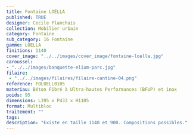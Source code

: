```yaml
---
title: Fontaine LOËLLA 
published: TRUE
designer: Cecile Planchais
collection: Mobilier urbain
category: Fontaine
sub_category: 16 Fontaine
gamme: LOELLA
finitions: 1140
cover_image: "../../images/cover_image/fontaine-loella.jpg"
caroussel: 
- "../../images/banquette-elium-parc.jpg"
filaire: 
 - "../../images/filaires/filaire-cantine-04.png"
reference: FOLOELL0105
materiau: Béton Fibré à Ultra-hautes Performances (BFUP) et inox
poids: 95
dimensions: L395 x P433 x H1105 
format: Multibloc
traitement: ""
tags: 
description: "Existe en taille 1140 et 900. Compositions possibles."
---
```


